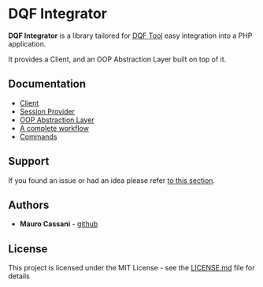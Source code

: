 # DQF Integrator

**DQF Integrator** is a library tailored for [DQF Tool](https://www.taus.net/) easy integration into a PHP application.

It provides a Client, and an OOP Abstraction Layer built on top of it.

## Documentation

* [Client](https://github.com/matecat/dqf-integrator/tree/master/docs/CLIENT.md)
* [Session Provider](https://github.com/matecat/dqf-integrator/tree/master/docs/SESSION_PROVIDER.md)
* [OOP Abstraction Layer](https://github.com/matecat/dqf-integrator/tree/master/docs/OOP.md)
* [A complete workflow](https://github.com/matecat/dqf-integrator/tree/master/docs/WORKFLOW.md)
* [Commands](https://github.com/matecat/dqf-integrator/tree/master/docs/COMMAND.md)

## Support

If you found an issue or had an idea please refer [to this section](https://github.com/matecat/dqf-integrator/issues).

## Authors

* **Mauro Cassani** - [github](https://github.com/mauretto78)

## License

This project is licensed under the MIT License - see the [LICENSE.md](LICENSE.md) file for details